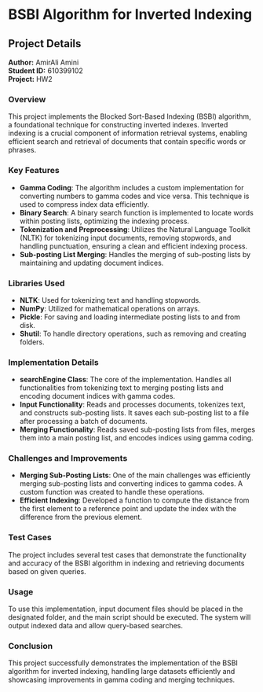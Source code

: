 
# BSBI Algorithm for Inverted Indexing

## Project Details

**Author:** AmirAli Amini  
**Student ID:** 610399102  
**Project:** HW2  

### Overview

This project implements the Blocked Sort-Based Indexing (BSBI) algorithm, a foundational technique for constructing inverted indexes. Inverted indexing is a crucial component of information retrieval systems, enabling efficient search and retrieval of documents that contain specific words or phrases.

### Key Features

- **Gamma Coding**: The algorithm includes a custom implementation for converting numbers to gamma codes and vice versa. This technique is used to compress index data efficiently.
- **Binary Search**: A binary search function is implemented to locate words within posting lists, optimizing the indexing process.
- **Tokenization and Preprocessing**: Utilizes the Natural Language Toolkit (NLTK) for tokenizing input documents, removing stopwords, and handling punctuation, ensuring a clean and efficient indexing process.
- **Sub-posting List Merging**: Handles the merging of sub-posting lists by maintaining and updating document indices.

### Libraries Used

- **NLTK**: Used for tokenizing text and handling stopwords.
- **NumPy**: Utilized for mathematical operations on arrays.
- **Pickle**: For saving and loading intermediate posting lists to and from disk.
- **Shutil**: To handle directory operations, such as removing and creating folders.

### Implementation Details

- **searchEngine Class**: The core of the implementation. Handles all functionalities from tokenizing text to merging posting lists and encoding document indices with gamma codes.
- **Input Functionality**: Reads and processes documents, tokenizes text, and constructs sub-posting lists. It saves each sub-posting list to a file after processing a batch of documents.
- **Merging Functionality**: Reads saved sub-posting lists from files, merges them into a main posting list, and encodes indices using gamma coding.

### Challenges and Improvements

- **Merging Sub-Posting Lists**: One of the main challenges was efficiently merging sub-posting lists and converting indices to gamma codes. A custom function was created to handle these operations.
- **Efficient Indexing**: Developed a function to compute the distance from the first element to a reference point and update the index with the difference from the previous element.

### Test Cases

The project includes several test cases that demonstrate the functionality and accuracy of the BSBI algorithm in indexing and retrieving documents based on given queries.

### Usage

To use this implementation, input document files should be placed in the designated folder, and the main script should be executed. The system will output indexed data and allow query-based searches.

### Conclusion

This project successfully demonstrates the implementation of the BSBI algorithm for inverted indexing, handling large datasets efficiently and showcasing improvements in gamma coding and merging techniques.
